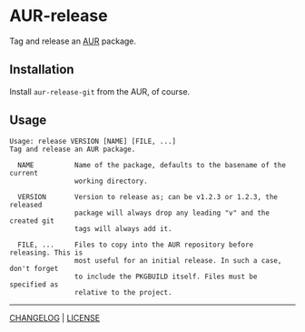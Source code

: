 # AUR-release

Tag and release an [AUR][] package.

[aur]: https://wiki.archlinux.org/index.php/Arch_User_Repository#Sharing_and_maintaining_packages

## Installation

Install `aur-release-git` from the AUR, of course.

## Usage

```
Usage: release VERSION [NAME] [FILE, ...]
Tag and release an AUR package.

  NAME          Name of the package, defaults to the basename of the current
                working directory.

  VERSION       Version to release as; can be v1.2.3 or 1.2.3, the released
                package will always drop any leading "v" and the created git
                tags will always add it.

  FILE, ...     Files to copy into the AUR repository before releasing. This is
                most useful for an initial release. In such a case, don't forget
                to include the PKGBUILD itself. Files must be specified as
                relative to the project.
```

---

[CHANGELOG](./CHANGELOG.md) | [LICENSE](./LICENSE)

